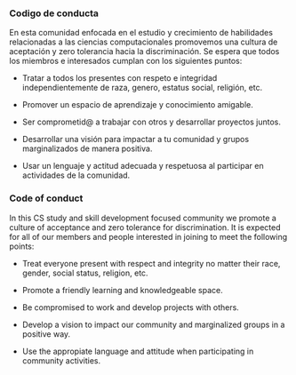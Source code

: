 ### Codigo de conducta

En esta comunidad enfocada en el estudio y crecimiento de habilidades relacionadas a las ciencias computacionales promovemos una cultura de aceptación y zero tolerancia hacia la discriminación. Se espera que todos los miembros e interesados cumplan con los siguientes puntos:

- Tratar a todos los presentes con respeto e integridad independientemente de raza, genero, estatus social, religión, etc.

- Promover un espacio de aprendizaje y conocimiento amigable.

- Ser comprometid@ a trabajar con otros y desarrollar proyectos juntos.

- Desarrollar una visión para impactar a tu comunidad y grupos marginalizados de manera positiva.

- Usar un lenguaje y actitud adecuada y respetuosa al participar en actividades de la comunidad.

### Code of conduct

In this CS study and skill development focused community we promote a culture of acceptance and zero tolerance for discrimination. It is expected for all of our members and people interested in joining to meet the following points:

- Treat everyone present with respect and integrity no matter their race, gender, social status, religion, etc.

- Promote a friendly learning and knowledgeable space.

- Be compromised to work and develop projects with others.

- Develop a vision to impact our community and marginalized groups in a positive way.

- Use the appropiate language and attitude when participating in community activities.
